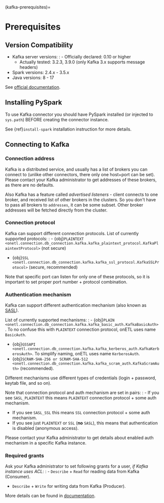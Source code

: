 (kafka-prerequisites)=

# Prerequisites

## Version Compatibility

- Kafka server versions:
  : - Officially declared: 0.10 or higher
    - Actually tested: 3.2.3, 3.9.0 (only Kafka 3.x supports message headers)
- Spark versions: 2.4.x - 3.5.x
- Java versions: 8 - 17

See [official documentation](https://spark.apache.org/docs/latest/structured-streaming-kafka-integration.html).

## Installing PySpark

To use Kafka connector you should have PySpark installed (or injected to `sys.path`)
BEFORE creating the connector instance.

See {ref}`install-spark` installation instruction for more details.

## Connecting to Kafka

### Connection address

Kafka is a distributed service, and usually has a list of brokers you can connect to (unlike other connectors, there only one host+port can be set).
Please contact your Kafka administrator to get addresses of these brokers, as there are no defaults.

Also Kafka has a feature called *advertised listeners* - client connects to one broker, and received list of other brokers in the clusters.
So you don't have to pass all brokers to `addresses`, it can be some subset. Other broker addresses will be fetched directly from the cluster.

### Connection protocol

Kafka can support different connection protocols. List of currently supported protocols:
: - {obj}`PLAINTEXT <onetl.connection.db_connection.kafka.kafka_plaintext_protocol.KafkaPlaintextProtocol>` (not secure)
  - {obj}`SSL <onetl.connection.db_connection.kafka.kafka_ssl_protocol.KafkaSSLProtocol>` (secure, recommended)

Note that specific port can listen for only one of these protocols, so it is important to set
proper port number + protocol combination.

### Authentication mechanism

Kafka can support different authentication mechanism (also known as [SASL](https://en.wikipedia.org/wiki/Simple_Authentication_and_Security_Layer)).

List of currently supported mechanisms:
: - {obj}`PLAIN <onetl.connection.db_connection.kafka.kafka_basic_auth.KafkaBasicAuth>`. To no confuse this with `PLAINTEXT` connection protocol, onETL uses name `BasicAuth`.
  - {obj}`GSSAPI <onetl.connection.db_connection.kafka.kafka_kerberos_auth.KafkaKerberosAuth>`. To simplify naming, onETL uses name `KerberosAuth`.
  - {obj}`SCRAM-SHA-256 or SCRAM-SHA-512 <onetl.connection.db_connection.kafka.kafka_scram_auth.KafkaScramAuth>` (recommended).

Different mechanisms use different types of credentials (login + password, keytab file, and so on).

Note that connection protocol and auth mechanism are set in pairs:
: - If you see `SASL_PLAINTEXT` this means `PLAINTEXT` connection protocol + some auth mechanism.
  - If you see `SASL_SSL` this means `SSL` connection protocol + some auth mechanism.
  - If you see just `PLAINTEXT` or `SSL` (**no** `SASL`), this means that authentication is disabled (anonymous access).

Please contact your Kafka administrator to get details about enabled auth mechanism in a specific Kafka instance.

### Required grants

Ask your Kafka administrator to set following grants for a user, *if Kafka instance uses ACL*:
: - `Describe` + `Read` for reading data from Kafka (Consumer).
  - `Describe` + `Write` for writing data from Kafka (Producer).

More details can be found in [documentation](https://kafka.apache.org/documentation/#operations_in_kafka).
